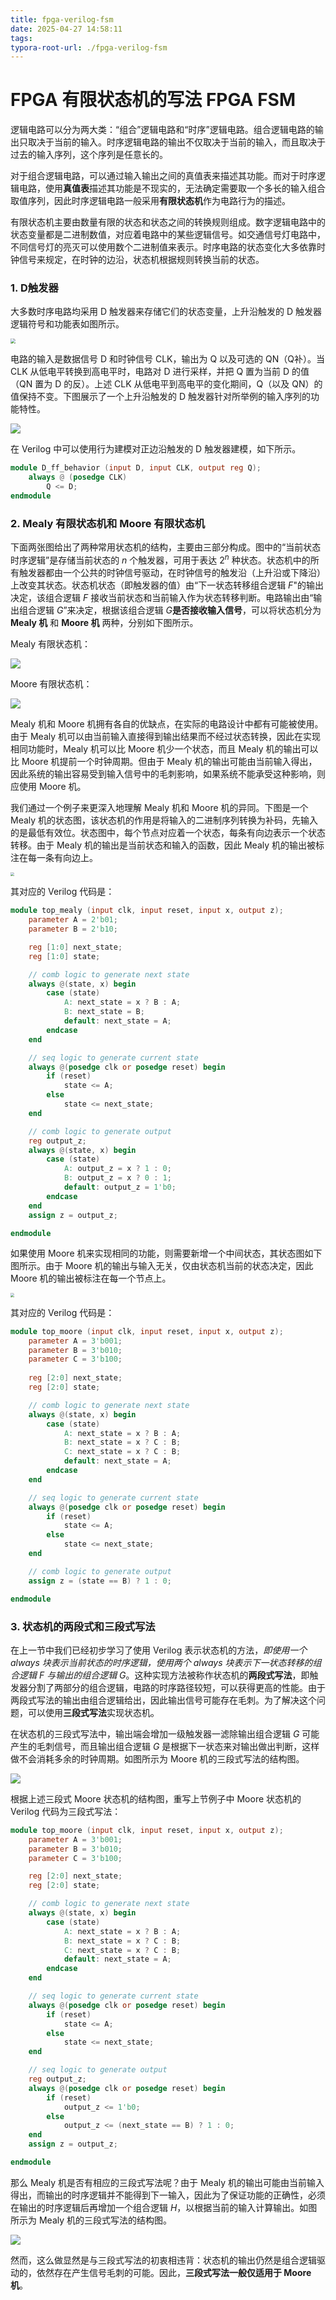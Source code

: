 ```yaml
---
title: fpga-verilog-fsm
date: 2025-04-27 14:58:11
tags:
typora-root-url: ./fpga-verilog-fsm
---
```


# FPGA 有限状态机的写法 FPGA FSM

逻辑电路可以分为两大类：“组合”逻辑电路和“时序”逻辑电路。组合逻辑电路的输出只取决于当前的输入。时序逻辑电路的输出不仅取决于当前的输入，而且取决于过去的输入序列，这个序列是任意长的。

对于组合逻辑电路，可以通过输入输出之间的真值表来描述其功能。而对于时序逻辑电路，使用**真值表**描述其功能是不现实的，无法确定需要取一个多长的输入组合取值序列，因此时序逻辑电路一般采用**有限状态机**作为电路行为的描述。

有限状态机主要由数量有限的状态和状态之间的转换规则组成。数字逻辑电路中的状态变量都是二进制数值，对应着电路中的某些逻辑信号。如交通信号灯电路中，不同信号灯的亮灭可以使用数个二进制值来表示。时序电路的状态变化大多依靠时钟信号来规定，在时钟的边沿，状态机根据规则转换当前的状态。



### 1. D触发器

大多数时序电路均采用 D 触发器来存储它们的状态变量，上升沿触发的 D 触发器逻辑符号和功能表如图所示。

<img src="1.png" style="zoom: 50%;" />

电路的输入是数据信号 D 和时钟信号 CLK，输出为 Q 以及可选的 QN（Q补）。当 CLK 从低电平转换到高电平时，电路对 D 进行采样，并把 Q 置为当前 D 的值（QN 置为 D 的反）。上述 CLK 从低电平到高电平的变化期间，Q（以及 QN）的值保持不变。下图展示了一个上升沿触发的 D 触发器针对所举例的输入序列的功能特性。

<img src="2.png" style="zoom: 100%;" />

在 Verilog 中可以使用行为建模对正边沿触发的 D 触发器建模，如下所示。

```verilog
module D_ff_behavior (input D, input CLK, output reg Q); 
    always @ (posedge CLK)
        Q <= D;
endmodule
```



### 2. Mealy 有限状态机和 Moore 有限状态机

下面两张图给出了两种常用状态机的结构，主要由三部分构成。图中的“当前状态时序逻辑”是存储当前状态的 $n$ 个触发器，可用于表达 $2^n$ 种状态。状态机中的所有触发器都由一个公共的时钟信号驱动，在时钟信号的触发沿（上升沿或下降沿）上改变其状态。状态机状态（即触发器的值）由“下一状态转移组合逻辑 $F$"的输出决定，该组合逻辑 $F$ 接收当前状态和当前输入作为状态转移判断。电路输出由“输出组合逻辑 $G$”来决定，根据该组合逻辑 $G$​​ **是否接收输入信号**，可以将状态机分为 **Mealy 机** 和 **Moore 机** 两种，分别如下图所示。



Mealy 有限状态机：

<img src="3.png" style="zoom: 100%;" />



Moore 有限状态机：

<img src="4.png" style="zoom: 100%;" />



Mealy 机和 Moore 机拥有各自的优缺点，在实际的电路设计中都有可能被使用。由于 Mealy 机可以由当前输入直接得到输出结果而不经过状态转换，因此在实现相同功能时，Mealy 机可以比 Moore 机少一个状态，而且 Mealy 机的输出可以比 Moore 机提前一个时钟周期。但由于 Mealy 机的输出可能由当前输入得出，因此系统的输出容易受到输入信号中的毛刺影响，如果系统不能承受这种影响，则应使用 Moore 机。

我们通过一个例子来更深入地理解 Mealy 机和 Moore 机的异同。下图是一个 Mealy 机的状态图，该状态机的作用是将输入的二进制序列转换为补码，先输入的是最低有效位。状态图中，每个节点对应着一个状态，每条有向边表示一个状态转移。由于 Mealy 机的输出是当前状态和输入的函数，因此 Mealy 机的输出被标注在每一条有向边上。

<img src="5.png" style="zoom: 40%;" />

其对应的 Verilog 代码是：

```verilog
module top_mealy (input clk, input reset, input x, output z); 
    parameter A = 2'b01;
    parameter B = 2'b10;

    reg [1:0] next_state;
    reg [1:0] state;

    // comb logic to generate next state
    always @(state, x) begin
        case (state)
            A: next_state = x ? B : A;
            B: next_state = B;
            default: next_state = A;
        endcase
    end

    // seq logic to generate current state
    always @(posedge clk or posedge reset) begin
        if (reset)
            state <= A;
        else
            state <= next_state;
    end

    // comb logic to generate output
    reg output_z;
    always @(state, x) begin
        case (state)
            A: output_z = x ? 1 : 0;
            B: output_z = x ? 0 : 1;
            default: output_z = 1'b0;
        endcase
    end
    assign z = output_z;

endmodule
```

如果使用 Moore 机来实现相同的功能，则需要新增一个中间状态，其状态图如下图所示。由于 Moore 机的输出与输入无关，仅由状态机当前的状态决定，因此 Moore 机的输出被标注在每一个节点上。

<img src="6.png" style="zoom: 40%;" />

其对应的 Verilog 代码是：

```verilog
module top_moore (input clk, input reset, input x, output z); 
    parameter A = 3'b001;
    parameter B = 3'b010;
    parameter C = 3'b100;
    
    reg [2:0] next_state;
    reg [2:0] state;

    // comb logic to generate next state
    always @(state, x) begin
        case (state)
            A: next_state = x ? B : A;
            B: next_state = x ? C : B;
            C: next_state = x ? C : B;
            default: next_state = A;
        endcase
    end

    // seq logic to generate current state
    always @(posedge clk or posedge reset) begin
        if (reset)
            state <= A;
        else
            state <= next_state;
    end

    // comb logic to generate output
    assign z = (state == B) ? 1 : 0;

endmodule
```



### 3. 状态机的两段式和三段式写法

在上一节中我们已经初步学习了使用 Verilog 表示状态机的方法，*即使用一个 always 块表示当前状态的时序逻辑，使用两个 always 块表示下一状态转移的组合逻辑 $F$ 与输出的组合逻辑 $G$*。这种实现方法被称作状态机的**两段式写法**，即触发器分割了两部分的组合逻辑，电路的时序路径较短，可以获得更高的性能。由于两段式写法的输出由组合逻辑给出，因此输出信号可能存在毛刺。为了解决这个问题，可以使用**三段式写法**实现状态机。

在状态机的三段式写法中，输出端会增加一级触发器一滤除输出组合逻辑 $G$ 可能产生的毛刺信号，而且输出组合逻辑 $G$ 是根据下一状态来对输出做出判断，这样做不会消耗多余的时钟周期。如图所示为 Moore 机的三段式写法的结构图。

<img src="7.png" style="zoom: 100%;" />

根据上述三段式 Moore 状态机的结构图，重写上节例子中 Moore 状态机的 Verilog 代码为三段式写法：

```verilog
module top_moore (input clk, input reset, input x, output z); 
    parameter A = 3'b001;
    parameter B = 3'b010;
    parameter C = 3'b100;

    reg [2:0] next_state;
    reg [2:0] state;

    // comb logic to generate next state
    always @(state, x) begin
        case (state)
            A: next_state = x ? B : A;
            B: next_state = x ? C : B;
            C: next_state = x ? C : B;
            default: next_state = A;
        endcase
    end

    // seq logic to generate current state
    always @(posedge clk or posedge reset) begin
        if (reset)
            state <= A;
        else
            state <= next_state;
    end

    // seq logic to generate output
    reg output_z;
    always @(posedge clk or posedge reset) begin
        if (reset)
            output_z <= 1'b0;
        else
            output_z <= (next_state == B) ? 1 : 0;
    end
    assign z = output_z;

endmodule
```

那么 Mealy 机是否有相应的三段式写法呢？由于 Mealy 机的输出可能由当前输入得出，而输出的时序逻辑并不能得到下一输入，因此为了保证功能的正确性，必须在输出的时序逻辑后再增加一个组合逻辑 $H$，以根据当前的输入计算输出。如图所示为 Mealy 机的三段式写法的结构图。

<img src="8.png" style="zoom: 100%;" />

然而，这么做显然是与三段式写法的初衷相违背：状态机的输出仍然是组合逻辑驱动的，依然存在产生信号毛刺的可能。因此，**三段式写法一般仅适用于 Moore 机**。
